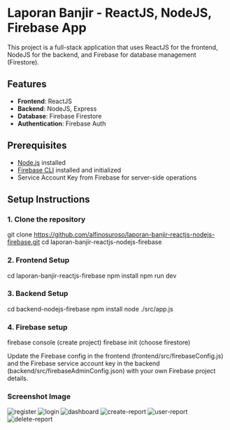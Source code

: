# Laporan Banjir - ReactJS, NodeJS, Firebase App

This project is a full-stack application that uses ReactJS for the frontend, NodeJS for the backend, and Firebase for database management (Firestore).

## Features

- **Frontend**: ReactJS
- **Backend**: NodeJS, Express
- **Database**: Firebase Firestore
- **Authentication**: Firebase Auth

## Prerequisites

- [Node.js](https://nodejs.org/) installed
- [Firebase CLI](https://firebase.google.com/docs/cli) installed and initialized
- Service Account Key from Firebase for server-side operations

## Setup Instructions

### 1. Clone the repository

git clone https://github.com/alfinosuroso/laporan-banjir-reactjs-nodejs-firebase.git
cd laporan-banjir-reactjs-nodejs-firebase

### 2. Frontend Setup

cd laporan-banjir-reactjs-firebase
npm install
npm run dev

### 3. Backend Setup
cd backend-nodejs-firebase
npm install
node ./src/app.js

### 4. Firebase setup
firebase console (create project)
firebase init (choose firestore)

Update the Firebase config in the frontend (frontend/src/firebaseConfig.js) and the Firebase service account key in the backend (backend/src/firebaseAdminConfig.json) with your own Firebase project details.

### Screenshot Image
![register](https://github.com/user-attachments/assets/52b171d8-6ccc-4a56-a2cb-c53a186b48cd)
![login](https://github.com/user-attachments/assets/b06c3478-9e2b-41b0-bf64-e8c312d2343c)
![dashboard](https://github.com/user-attachments/assets/ca616774-a357-482d-8648-ef16f0f0dd15)
![create-report](https://github.com/user-attachments/assets/1d3c0a6b-901a-4a36-a4b9-b59a242a9589)
![user-report](https://github.com/user-attachments/assets/00c229d4-7655-4ebe-9ef4-dc6d36759924)
![delete-report](https://github.com/user-attachments/assets/803a9b63-b4f0-4776-a9df-700aef204c2a)




